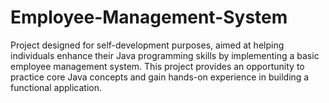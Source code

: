 # Employee-Management-System
Project designed for self-development purposes, aimed at helping individuals enhance their Java programming skills by implementing a basic employee management system. This project provides an opportunity to practice core Java concepts and gain hands-on experience in building a functional application.
